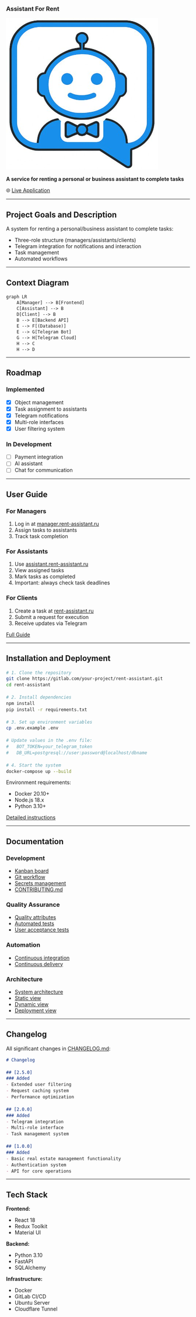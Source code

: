 ### Assistant For Rent
![Project logo](App/afrlogo.jpg)

**A service for renting a personal or business assistant to complete tasks**

🌐 [Live Application](https://rent-assistant.ru)

---

## Project Goals and Description
A system for renting a personal/business assistant to complete tasks:
- Three-role structure (managers/assistants/clients)
- Telegram integration for notifications and interaction
- Task management
- Automated workflows

---

## Context Diagram
```mermaid
graph LR
    A[Manager] --> B[Frontend]
    C[Assistant] --> B
    D[Client] --> B
    B --> E[Backend API]
    E --> F[(Database)]
    E --> G[Telegram Bot]
    G --> H[Telegram Cloud]
    H --> C
    H --> D
```

---

## Roadmap
### Implemented
- [x] Object management
- [x] Task assignment to assistants
- [x] Telegram notifications
- [x] Multi-role interfaces
- [x] User filtering system

### In Development
- [ ] Payment integration
- [ ] AI assistant
- [ ] Chat for communication

---

## User Guide
### For Managers
1. Log in at [manager.rent-assistant.ru](https://manager.rent-assistant.ru)
2. Assign tasks to assistants
3. Track task completion

### For Assistants
1. Use [assistant.rent-assistant.ru](https://assistant.rent-assistant.ru)
2. View assigned tasks
3. Mark tasks as completed
4. Important: always check task deadlines

### For Clients
1. Create a task at [rent-assistant.ru](https://rent-assistant.ru)
2. Submit a request for execution
3. Receive updates via Telegram

[Full Guide](docs/usage-guide.md)

---

## Installation and Deployment
```bash
# 1. Clone the repository
git clone https://gitlab.com/your-project/rent-assistant.git
cd rent-assistant

# 2. Install dependencies
npm install
pip install -r requirements.txt

# 3. Set up environment variables
cp .env.example .env

# Update values in the .env file:
#   BOT_TOKEN=your_telegram_token
#   DB_URL=postgresql://user:password@localhost/dbname

# 4. Start the system
docker-compose up --build
```

Environment requirements:
- Docker 20.10+
- Node.js 18.x
- Python 3.10+

[Detailed instructions](docs/deployment.md)

---

## Documentation
### Development
- [Kanban board](https://gitlab.com/your-project/-/boards)
- [Git workflow](docs/git-workflow.md)
- [Secrets management](docs/secrets-management.md)
- [CONTRIBUTING.md](CONTRIBUTING.md)

### Quality Assurance
- [Quality attributes](docs/quality-attributes/quality-attribute-scenarios.md)
- [Automated tests](docs/quality-assurance/automated-tests.md)
- [User acceptance tests](docs/quality-assurance/user-acceptance-tests.md)

### Automation
- [Continuous integration](docs/automation/continuous-integration.md)
- [Continuous delivery](docs/automation/continuous-delivery.md)

### Architecture
- [System architecture](docs/architecture/architecture.md)
- [Static view](docs/architecture/static-view.md)
- [Dynamic view](docs/architecture/dynamic-view.md)
- [Deployment view](docs/architecture/deployment-view.md)

---

## Changelog
All significant changes in [CHANGELOG.md](CHANGELOG.md):
```markdown
# Changelog

## [2.5.0]
### Added
- Extended user filtering
- Request caching system
- Performance optimization

## [2.0.0]
### Added
- Telegram integration
- Multi-role interface
- Task management system

## [1.0.0]
### Added
- Basic real estate management functionality
- Authentication system
- API for core operations
```

---

## Tech Stack
**Frontend:**
- React 18
- Redux Toolkit
- Material UI

**Backend:**
- Python 3.10
- FastAPI
- SQLAlchemy

**Infrastructure:**
- Docker
- GitLab CI/CD
- Ubuntu Server
- Cloudflare Tunnel